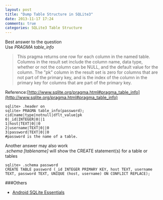 ```yaml
---
layout: post
title: "Dump Table Structure in SQLite3"
date: 2013-11-17 17:24
comments: true
categories: SQLite3 Table Structure
---
```

Best answer to the question  
Use *PRAGMA table_info*

>This pragma returns one row for each column in the named table. Columns in the result set include the column name, data type, whether or not the column can be NULL, and the default value for the column. The "pk" column in the result set is zero for columns that are not part of the primary key, and is the index of the column in the primary key for columns that are part of the primary key.

Reference:[http://www.sqlite.org/pragma.html#pragma_table_info](http://www.sqlite.org/pragma.html#pragma_table_info)  
```
sqlite> .header on
sqlite> PRAGMA table_info(password);
cid|name|type|notnull|dflt_value|pk
0|_id|INTEGER|0||1
1|host|TEXT|0||0
2|username|TEXT|0||0
3|password|TEXT|0||0
#password is the name of a table.
```

Another answer may also work  
*.schema [tablename]* will show the CREATE statement(s) for a table or tables
```
sqlite> .schema password
CREATE TABLE password (_id INTEGER PRIMARY KEY, host TEXT, username TEXT, password TEXT, UNIQUE (host, username) ON CONFLICT REPLACE);
```




###Others
  * <a href="http://www.amazon.com/gp/product/1783282959/ref=as_li_tl?ie=UTF8&camp=1789&creative=9325&creativeASIN=1783282959&linkCode=as2&tag=droidyueblog-20&linkId=TPOZ7GFB2PYVAKUQ">Android SQLite Essentials</a><img src="http://ir-na.amazon-adsystem.com/e/ir?t=droidyueblog-20&l=as2&o=1&a=1783282959" width="1" height="1" border="0" alt="" style="border:none !important; margin:0px !important;" />

